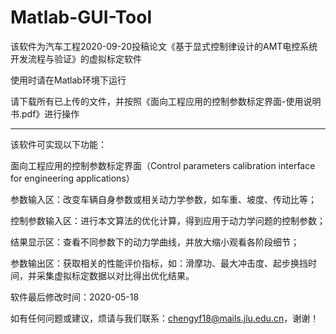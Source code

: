 # Matlab-GUI-Tool
该软件为汽车工程2020-09-20投稿论文《基于显式控制律设计的AMT电控系统开发流程与验证》的虚拟标定软件

使用时请在Matlab环境下运行

请下载所有已上传的文件，并按照《面向工程应用的控制参数标定界面-使用说明书.pdf》进行操作

----------------------------------------------------------------------------------------------------
该软件可实现以下功能：

面向工程应用的控制参数标定界面（Control parameters calibration interface for engineering applications）

参数输入区：改变车辆自身参数或相关动力学参数，如车重、坡度、传动比等；

控制参数输入区：进行本文算法的优化计算，得到应用于动力学问题的控制参数；

结果显示区：查看不同参数下的动力学曲线，并放大缩小观看各阶段细节；

参数输出区：获取相关的性能评价指标，如：滑摩功、最大冲击度、起步换挡时间，并采集虚拟标定数据以对比得出优化结果。

软件最后修改时间：2020-05-18

如有任何问题或建议，烦请与我们联系：chengyf18@mails.jlu.edu.cn，谢谢！
